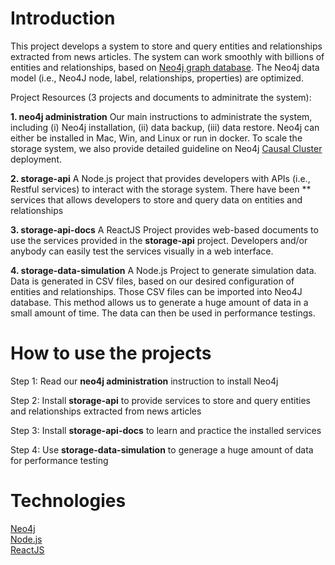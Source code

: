 # Introduction

This project develops a system to store and query entities and relationships extracted from news articles.
The system can work smoothly with billions of entities and relationships, based on [Neo4j graph database](https://neo4j.com/).
The Neo4j data model (i.e., Neo4J node, label, relationships, properties) are optimized.

Project Resources (3 projects and documents to adminitrate the system):

**1. neo4j administration** Our main instructions to administrate the system, including (i) Neo4j installation, (ii) data backup, (iii) data restore. Neo4j can either be installed in Mac, Win, and Linux or run in docker. To scale the storage system, we also provide detailed guideline on Neo4j [Causal Cluster](https://neo4j.com/docs/operations-manual/current/clustering/) deployment.

**2. storage-api** A Node.js project that provides developers with APIs (i.e., Restful services) to interact with the storage system. There have been ** services that allows developers to store and query data on entities and relationships

**3. storage-api-docs** A ReactJS Project provides web-based documents to use the services provided in the **storage-api** project. Developers and/or anybody can easily test the services visually in a web interface.

**4. storage-data-simulation** A Node.js Project to generate simulation data. Data is generated in CSV files, based on our desired configuration of entities and relationships. Those CSV files can be imported into Neo4J database. This method allows us to generate a huge amount of data in a small amount of time. The data can then be used in performance testings.

# How to use the projects
Step 1: Read our **neo4j administration** instruction to install Neo4j

Step 2: Install **storage-api** to provide services to store and query entities and relationships extracted from news articles

Step 3: Install **storage-api-docs** to learn and practice the installed services

Step 4: Use **storage-data-simulation** to generage a huge amount of data for performance testing

# Technologies
[Neo4j](https://neo4j.com/)<br>
[Node.js](https://nodejs.org/en/)<br>
[ReactJS](https://reactjs.org/)<br>
